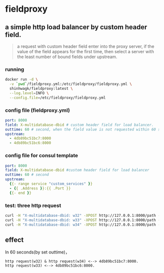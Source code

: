 # fieldproxy

## a simple http load balancer by custom header field.
> a request with custom header field enter into the proxy server, if the value of the field appears for the first time, then select a server with the least number of bound fields under upstream.

### running

```sh
docker run -d \
  -v `pwd`/fieldproxy.yml:/etc/fieldproxy/fieldproxy.yml \
  shinhwagk/fieldproxy:latest \
  --log.level=INFO \
  --config.file=/etc/fieldproxy/fieldproxy.yml
```

### config file (fieldproxy.yml)

```yml
port: 8000
field: X-multidatabase-dbid # custom header field for load balancer.
outtime: 60 # second, when the field value is not requested within 60 seconds, the binding with the service is released.
upstream:
  - 4db89bc51bc7:8000
  - 4db89bc51bc6:8000
```

### config file for consul template

```yml
port: 8000
field: X-multidatabase-dbid #custom header field for load balancer
outtime: 60 # second
upstream:
  {{- range service "custom_services" }}
  - {{ .Address }}:{{ .Port }}
  {{- end }}
```

### test: three http request

```sh
curl -H "X-multidatabase-dbid: w32" -XPOST http://127.0.0.1:8000/path -d 'body'
curl -H "X-multidatabase-dbid: w33" -XPOST http://127.0.0.1:8000/path -d 'body'
curl -H "X-multidatabase-dbid: w34" -XPOST http://127.0.0.1:8000/path -d 'body'
```

## effect

In 60 seconds(by set outtime)，

```
http request(w32) & http request(w34) <--> 4db89bc51bc7:8000.
http request(w33) <--> 4db89bc51bc6:8000.
```
